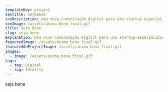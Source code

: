 ```yaml
---
templateKey: project
seoTitle: SejaBene
seoDescription: Uma nova comunicação digital para uma startup especializada em benefícios
seoImage: /assets/anima_bene_final.gif
title: Seja Bene
slug: seja-bene
explanation: Uma nova comunicação digital para uma startup especializada em benefícios
featuredImage: /assets/anima_bene_final.gif
featuredOnProjectImage: /assets/anima_bene_final.gif
images:
  - image: /assets/anima_bene_final.gif
tags:
  - tag: Digital
  - tag: Identity
---
```

seja bene
